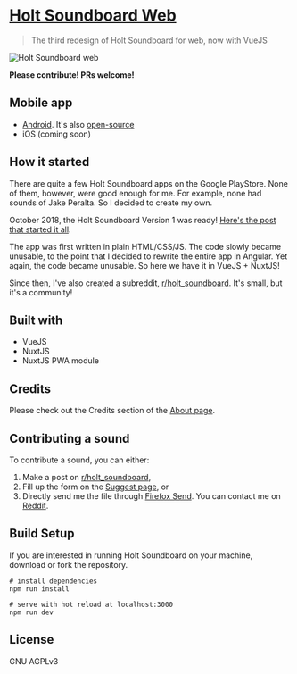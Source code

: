 # [Holt Soundboard Web](https://holt-soundboard.github.io)

> The third redesign of Holt Soundboard for web, now with VueJS

![Holt Soundboard web](https://i.imgur.com/AO0NQ6Gg.png)

**Please contribute! PRs welcome!**

## Mobile app
- [Android](https://play.google.com/store/apps/details?id=com.themindstorm.holt_soundboard&hl=en_US). It's also [open-source](https://github.com/holt-soundboard/holt-soundboard-mobile)
- iOS (coming soon)

## How it started
There are quite a few Holt Soundboard apps on the Google PlayStore. None of them, however, were good enough for me. For example, none had sounds of Jake Peralta. So I decided to create my own.

October 2018, the Holt Soundboard Version 1 was ready! [Here's the post that started it all](https://www.reddit.com/r/brooklynninenine/comments/9om9cm/new_holt_soundboard_with_sounds_of_other/).

The app was first written in plain HTML/CSS/JS. The code slowly became unusable, to the point that I decided to rewrite the entire app in Angular. Yet again, the code became unusable. So here we have it in VueJS + NuxtJS!

Since then, I've also created a subreddit, [r/holt_soundboard](https://reddit.com/r/holt_soundboard). It's small, but it's a community!

## Built with
- VueJS
- NuxtJS
- NuxtJS PWA module

## Credits
Please check out the Credits section of the [About page](https://holt-soundboard.github.io/about).

## Contributing a sound
To contribute a sound, you can either:
1. Make a post on [r/holt_soundboard](reddit.com/r/holt_soundboard),
2. Fill up the form on the [Suggest page](https://holt-soundboard.github.io/suggest), or
3. Directly send me the file through [Firefox Send](https://send.firefox.com/). You can contact me on [Reddit](https://www.reddit.com/user/themindstorm).

<!-- ## Support development
Download the Brave Browser using [this link](https://brave.com/hol297)! Download and use it for a month.

It's like Chrome, but faster with built-in ad-blocking. -->

## Build Setup
If you are interested in running Holt Soundboard on your machine, download or fork the repository.
```
# install dependencies
npm run install

# serve with hot reload at localhost:3000
npm run dev
```

## License
GNU AGPLv3